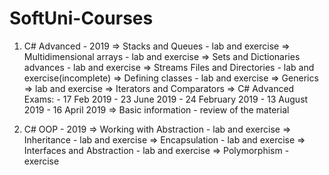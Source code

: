 # SoftUni-Courses

1. C# Advanced - 2019
	=> Stacks and Queues - lab and exercise
	=> Multidimensional arrays - lab and exercise
	=> Sets and Dictionaries advances - lab and exercise
	=> Streams Files and Directories - lab and exercise(incomplete)
	=> Defining classes - lab and exercise
	=> Generics => lab and exercise
	=> Iterators and Comparators
	=> C# Advanced Exams:
		- 17 Feb 2019
		- 23 June 2019
		- 24 February 2019
		- 13 August 2019
		- 16 April 2019
	=> Basic information - review of the material
		
2. C# OOP - 2019
	=> Working with Abstraction - lab and exercise
	=> Inheritance - lab and exercise
	=> Encapsulation - lab and exercise
	=> Interfaces and Abstraction - lab and exercise
	=> Polymorphism - exercise